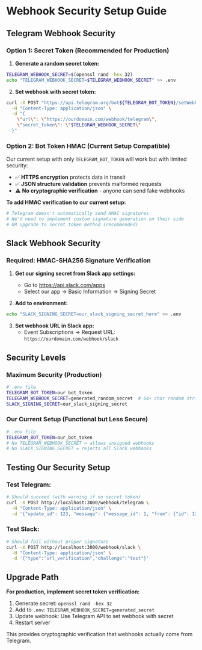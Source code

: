 # Webhook Security Setup Guide

## Telegram Webhook Security

### Option 1: Secret Token (Recommended for Production)

1. **Generate a random secret token:**
```bash
TELEGRAM_WEBHOOK_SECRET=$(openssl rand -hex 32)
echo "TELEGRAM_WEBHOOK_SECRET=$TELEGRAM_WEBHOOK_SECRET" >> .env
```

2. **Set webhook with secret token:**
```bash
curl -X POST "https://api.telegram.org/bot${TELEGRAM_BOT_TOKEN}/setWebhook" \
  -H "Content-Type: application/json" \
  -d "{
    \"url\": \"https://ourdomain.com/webhook/telegram\",
    \"secret_token\": \"$TELEGRAM_WEBHOOK_SECRET\"
  }"
```

### Option 2: Bot Token HMAC (Current Setup Compatible)

Our current setup with only `TELEGRAM_BOT_TOKEN` will work but with limited security:

- ✅ **HTTPS encryption** protects data in transit
- ✅ **JSON structure validation** prevents malformed requests  
- ⚠️ **No cryptographic verification** - anyone can send fake webhooks

**To add HMAC verification to our current setup:**

```bash
# Telegram doesn't automatically send HMAC signatures
# We'd need to implement custom signature generation on their side
# OR upgrade to secret token method (recommended)
```

## Slack Webhook Security

### Required: HMAC-SHA256 Signature Verification

1. **Get our signing secret from Slack app settings:**
   - Go to https://api.slack.com/apps
   - Select our app → Basic Information → Signing Secret

2. **Add to environment:**
```bash
echo "SLACK_SIGNING_SECRET=our_slack_signing_secret_here" >> .env
```

3. **Set webhook URL in Slack app:**
   - Event Subscriptions → Request URL: `https://ourdomain.com/webhook/slack`

## Security Levels

### Maximum Security (Production)
```bash
# .env file
TELEGRAM_BOT_TOKEN=our_bot_token
TELEGRAM_WEBHOOK_SECRET=generated_random_secret  # 64+ char random string
SLACK_SIGNING_SECRET=our_slack_signing_secret
```

### Our Current Setup (Functional but Less Secure)
```bash
# .env file  
TELEGRAM_BOT_TOKEN=our_bot_token
# No TELEGRAM_WEBHOOK_SECRET = allows unsigned webhooks
# No SLACK_SIGNING_SECRET = rejects all Slack webhooks
```

## Testing Our Security Setup

### Test Telegram:
```bash
# Should succeed (with warning if no secret token)
curl -X POST http://localhost:3000/webhook/telegram \
  -H "Content-Type: application/json" \
  -d '{"update_id": 123, "message": {"message_id": 1, "from": {"id": 12345, "is_bot": false, "first_name": "Test"}, "chat": {"id": 67890, "type": "private"}, "date": 1234567890, "text": "Hello bot"}}'
```

### Test Slack:
```bash
# Should fail without proper signature
curl -X POST http://localhost:3000/webhook/slack \
  -H "Content-Type: application/json" \
  -d '{"type":"url_verification","challenge":"test"}'
```

## Upgrade Path

**For production, implement secret token verification:**

1. Generate secret: `openssl rand -hex 32`
2. Add to `.env`: `TELEGRAM_WEBHOOK_SECRET=generated_secret`
3. Update webhook: Use Telegram API to set webhook with secret
4. Restart server

This provides cryptographic verification that webhooks actually come from Telegram.